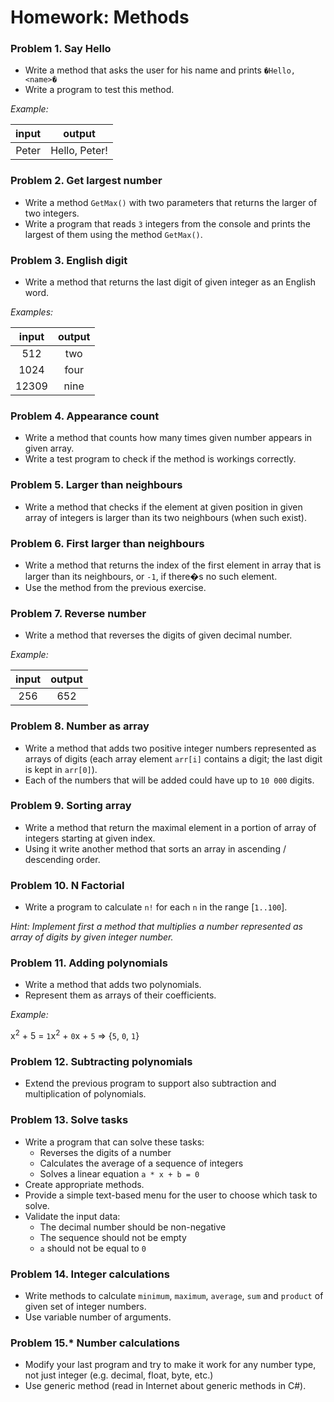 Homework: Methods
=================

### Problem 1. Say Hello
*	Write a method that asks the user for his name and prints `�Hello, <name>�`
*	Write a program to test this method.

_Example:_

| input |     output    |
|:-----:|:-------------:|
| Peter | Hello, Peter! |

### Problem 2. Get largest number
*	Write a method `GetMax()` with two parameters that returns the larger of two integers.
*	Write a program that reads `3` integers from the console and prints the largest of them using the method `GetMax()`.

### Problem 3. English digit
*	Write a method that returns the last digit of given integer as an English word.

_Examples:_

| input | output |
|:-----:|:------:|
| 512   | two    |
| 1024  | four   |
| 12309 | nine   |

### Problem 4.  Appearance count
*	Write a method that counts how many times given number appears in given array.
*	Write a test program to check if the method is workings correctly.

### Problem 5. Larger than neighbours
*	Write a method that checks if the element at given position in given array of integers is larger than its two neighbours (when such exist).

### Problem 6. First larger than neighbours
*	Write a method that returns the index of the first element in array that is larger than its neighbours, or `-1`, if there�s no such element.
*	Use the method from the previous exercise.

### Problem 7. Reverse number
*	Write a method that reverses the digits of given decimal number.

_Example:_

| input | output |
|:-----:|:------:|
| 256   | 652    |

### Problem 8. Number as array
*	Write a method that adds two positive integer numbers represented as arrays of digits (each array element `arr[i]` contains a digit; the last digit is kept in `arr[0]`).
*	Each of the numbers that will be added could have up to `10 000` digits.

### Problem 9. Sorting array
*	Write a method that return the maximal element in a portion of array of integers starting at given index.
*	Using it write another method that sorts an array in ascending / descending order.

### Problem 10. N Factorial
*	Write a program to calculate `n!` for each `n` in the range [`1..100`].

_Hint: Implement first a method that multiplies a number represented as array of digits by given integer number._

### Problem 11. Adding polynomials
*	Write a method that adds two polynomials.
*	Represent them as arrays of their coefficients.

_Example:_

x<sup>2</sup> + 5 = `1`x<sup>2</sup> + `0`x + `5`	=>	{`5`, `0`, `1`}

### Problem 12. Subtracting polynomials
*	Extend the previous program to support also subtraction and multiplication of polynomials.

### Problem 13. Solve tasks
*	Write a program that can solve these tasks:
	*	Reverses the digits of a number
	*	Calculates the average of a sequence of integers
	*	Solves a linear equation `a * x + b = 0`
*	Create appropriate methods.
*	Provide a simple text-based menu for the user to choose which task to solve.
*	Validate the input data:
	*	The decimal number should be non-negative
	*	The sequence should not be empty
	*	`a` should not be equal to `0`

### Problem 14. Integer calculations
*	Write methods to calculate `minimum`, `maximum`, `average`, `sum` and `product` of given set of integer numbers.
*	Use variable number of arguments.

### Problem 15.* Number calculations
*	Modify your last program and try to make it work for any number type, not just integer (e.g. decimal, float, byte, etc.)
*	Use generic method (read in Internet about generic methods in C#).